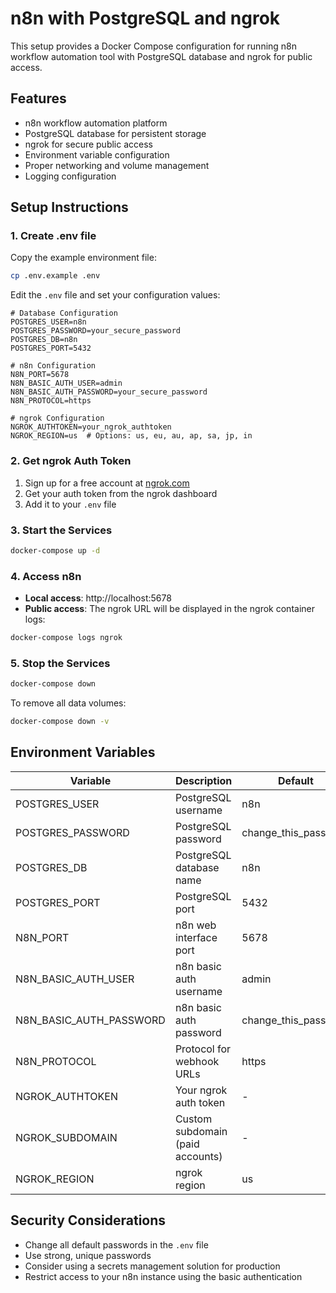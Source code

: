# n8n with PostgreSQL and ngrok

This setup provides a Docker Compose configuration for running n8n workflow automation tool with PostgreSQL database and ngrok for public access.

## Features

* n8n workflow automation platform
* PostgreSQL database for persistent storage
* ngrok for secure public access
* Environment variable configuration
* Proper networking and volume management
* Logging configuration

## Setup Instructions

### 1. Create .env file

Copy the example environment file:

```bash
cp .env.example .env
```

Edit the `.env` file and set your configuration values:

```
# Database Configuration
POSTGRES_USER=n8n
POSTGRES_PASSWORD=your_secure_password
POSTGRES_DB=n8n
POSTGRES_PORT=5432

# n8n Configuration
N8N_PORT=5678
N8N_BASIC_AUTH_USER=admin
N8N_BASIC_AUTH_PASSWORD=your_secure_password
N8N_PROTOCOL=https

# ngrok Configuration
NGROK_AUTHTOKEN=your_ngrok_authtoken
NGROK_REGION=us  # Options: us, eu, au, ap, sa, jp, in
```

### 2. Get ngrok Auth Token

1. Sign up for a free account at [ngrok.com](https://ngrok.com)
2. Get your auth token from the ngrok dashboard
3. Add it to your `.env` file

### 3. Start the Services

```bash
docker-compose up -d
```

### 4. Access n8n

* **Local access**: http://localhost:5678
* **Public access**: The ngrok URL will be displayed in the ngrok container logs:

```bash
docker-compose logs ngrok
```

### 5. Stop the Services

```bash
docker-compose down
```

To remove all data volumes:

```bash
docker-compose down -v
```

## Environment Variables

| Variable | Description | Default |
|----------|-------------|---------|
| POSTGRES_USER | PostgreSQL username | n8n |
| POSTGRES_PASSWORD | PostgreSQL password | change_this_password |
| POSTGRES_DB | PostgreSQL database name | n8n |
| POSTGRES_PORT | PostgreSQL port | 5432 |
| N8N_PORT | n8n web interface port | 5678 |
| N8N_BASIC_AUTH_USER | n8n basic auth username | admin |
| N8N_BASIC_AUTH_PASSWORD | n8n basic auth password | change_this_password |
| N8N_PROTOCOL | Protocol for webhook URLs | https |
| NGROK_AUTHTOKEN | Your ngrok auth token | - |
| NGROK_SUBDOMAIN | Custom subdomain (paid accounts) | - |
| NGROK_REGION | ngrok region | us |

## Security Considerations

* Change all default passwords in the `.env` file
* Use strong, unique passwords
* Consider using a secrets management solution for production
* Restrict access to your n8n instance using the basic authentication
